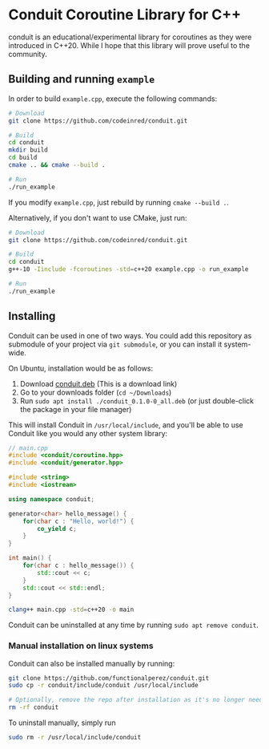 # Conduit Coroutine Library for C++

conduit is an educational/experimental library for coroutines as they were introduced in C++20. While I hope that this library will prove useful to the community. 

## Building and running `example`

In order to build `example.cpp`, execute the following commands:
```bash
# Download
git clone https://github.com/codeinred/conduit.git

# Build
cd conduit
mkdir build
cd build
cmake .. && cmake --build .

# Run
./run_example
```

If you modify `example.cpp`, just rebuild by running `cmake --build .`.

Alternatively, if you don't want to use CMake, just run:
```bash
# Download
git clone https://github.com/codeinred/conduit.git

# Build
cd conduit
g++-10 -Iinclude -fcoroutines -std=c++20 example.cpp -o run_example

# Run
./run_example
```
## Installing

Conduit can be used in one of two ways. You could add this repository as submodule of your project via `git submodule`, or you can install it system-wide. 

On Ubuntu, installation would be as follows:

1. Download [conduit.deb](https://github.com/functionalperez/packages/raw/main/conduit/conduit.deb) (This is a download link)
2. Go to your downloads folder (`cd ~/Downloads`)
3. Run `sudo apt install ./conduit_0.1.0-0_all.deb` (or just double-click the package in your file manager)

This will install Conduit in `/usr/local/include`, and you'll be able to use Conduit like you would any other system library:

```cpp
// main.cpp
#include <conduit/coroutine.hpp>
#include <conduit/generator.hpp>

#include <string>
#include <iostream>

using namespace conduit;

generator<char> hello_message() {
    for(char c : "Hello, world!") {
        co_yield c;
    }
}

int main() {
    for(char c : hello_message()) {
        std::cout << c;
    }
    std::cout << std::endl;
}
```
```bash
clang++ main.cpp -std=c++20 -o main
```

Conduit can be uninstalled at any time by running `sudo apt remove conduit`.

### Manual installation on linux systems

Conduit can also be installed manually by running:
```bash
git clone https://github.com/functionalperez/conduit.git
sudo cp -r conduit/include/conduit /usr/local/include

# Optionally, remove the repo after installation as it's no longer needed
rm -rf conduit
```
To uninstall manually, simply run
```bash
sudo rm -r /usr/local/include/conduit
```

